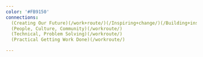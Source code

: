 ```yaml
---
color: '#FB9150'
connections:
  (Creating Our Future)(/work+route/)(/Inspiring+change/)(/Building+insights/)(/Competitive+edge/)(/Experimenting+/)(/Leading Directions+/)(Scenario+Planning/)
  (People, Culture, Community)(/workroute/)
  (Technical, Problem Solving)(/workroute/)
  (Practical Getting Work Done)(/workroute/)

---
```




